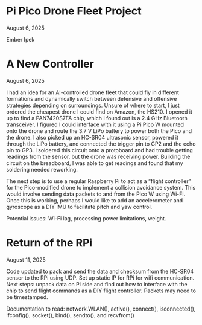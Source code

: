 # Pi Pico Drone Fleet Project  
August 6, 2025

Ember Ipek

# A New Controller  
August 6, 2025

I had an idea for an AI-controlled drone fleet that could fly in different formations and dynamically switch between defensive and offensive strategies depending on surroundings. Unsure of where to start, I just ordered the cheapest drone I could find on Amazon, the HS210. I opened it up to find a PAN7420S7FA chip, which I found out is a 2.4 GHz Bluetooth transceiver. I figured I could interface with it using a Pi Pico W mounted onto the drone and route the 3.7 V LiPo battery to power both the Pico and the drone. I also picked up an HC-SR04 ultrasonic sensor, powered it through the LiPo battery, and connected the trigger pin to GP2 and the echo pin to GP3. I soldered this circuit onto a protoboard and had trouble getting readings from the sensor, but the drone was receiving power. Building the circuit on the breadboard, I was able to get readings and found that my soldering needed reworking.

The next step is to use a regular Raspberry Pi to act as a “flight controller” for the Pico-modified drone to implement a collision avoidance system. This would involve sending data packets to and from the Pico W using Wi-Fi. Once this is working, perhaps I would like to add an accelerometer and gyroscope as a DIY IMU to facilitate pitch and yaw control.

Potential issues: Wi-Fi lag, processing power limitations, weight.

# Return of the RPi
August 11, 2025

Code updated to pack and send the data and checksum from the HC-SR04 sensor to the RPi using UDP. Set up static IP for RPi for wifi communication. Next steps: unpack data on Pi side and find out how to interface with the chip to send flight commands as a DIY flight controller. Packets may need to be timestamped.

Documentation to read: network.WLAN(), active(), connect(), isconnected(), ifconfig(), socket(), bind(), sendto(), and recvfrom()
